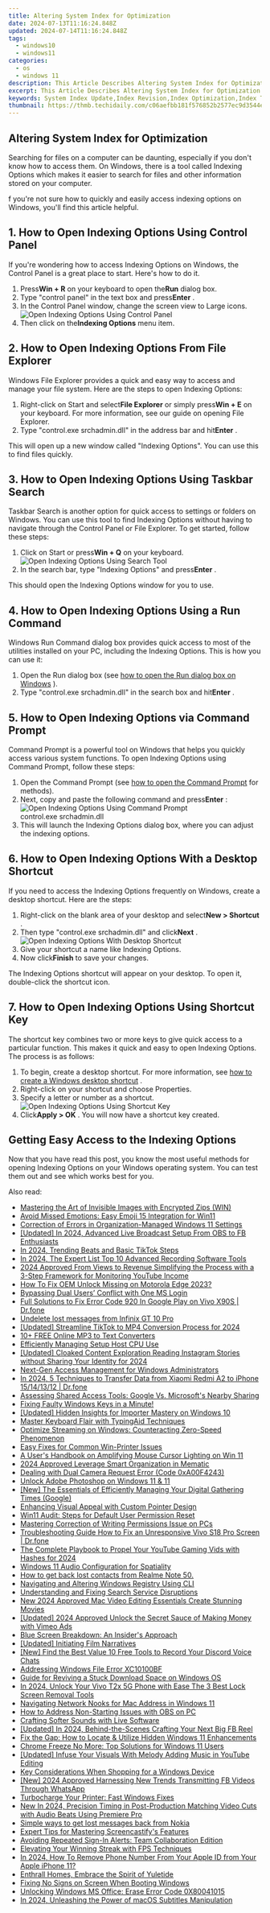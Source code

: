 ```yaml
---
title: Altering System Index for Optimization
date: 2024-07-13T11:16:24.848Z
updated: 2024-07-14T11:16:24.848Z
tags:
  - windows10
  - windows11
categories:
  - os
  - windows 11
description: This Article Describes Altering System Index for Optimization
excerpt: This Article Describes Altering System Index for Optimization
keywords: System Index Update,Index Revision,Index Optimization,Index Tuning,Index Enhancement,SEO Index Adjustment,Performance Index Change
thumbnail: https://thmb.techidaily.com/c06aefbb181f576852b2577ec9d3544ebd6635b5e4bff4964dd308c72eeba377.jpg
---
```


## Altering System Index for Optimization

 Searching for files on a computer can be daunting, especially if you don't know how to access them. On Windows, there is a tool called Indexing Options which makes it easier to search for files and other information stored on your computer.

 f you're not sure how to quickly and easily access indexing options on Windows, you'll find this article helpful.

## 1\. How to Open Indexing Options Using Control Panel

 If you're wondering how to access Indexing Options on Windows, the Control Panel is a great place to start. Here's how to do it.

1. Press**Win + R** on your keyboard to open the**Run** dialog box.
2. Type "control panel" in the text box and press**Enter** .
3. In the Control Panel window, change the screen view to Large icons.  
![Open Indexing Options Using Control Panel](https://static1.makeuseofimages.com/wordpress/wp-content/uploads/2022/12/open-indexing-options-using-control-panel.jpg)
4. Then click on the**Indexing Options** menu item.

## 2\. How to Open Indexing Options From File Explorer

 Windows File Explorer provides a quick and easy way to access and manage your file system. Here are the steps to open Indexing Options:

1. Right-click on Start and select**File Explorer** or simply press**Win + E** on your keyboard. For more information, see our guide on opening File Explorer.
2. Type "control.exe srchadmin.dll" in the address bar and hit**Enter** .

 This will open up a new window called "Indexing Options". You can use this to find files quickly.

## 3\. How to Open Indexing Options Using Taskbar Search

 Taskbar Search is another option for quick access to settings or folders on Windows. You can use this tool to find Indexing Options without having to navigate through the Control Panel or File Explorer. To get started, follow these steps:

1. Click on Start or press**Win + Q** on your keyboard.  
![Open Indexing Options Using Search Tool](https://static1.makeuseofimages.com/wordpress/wp-content/uploads/2022/12/open-indexing-options-using-search-tool.jpg)
2. In the search bar, type "Indexing Options" and press**Enter** .

This should open the Indexing Options window for you to use.

## 4\. How to Open Indexing Options Using a Run Command

 Windows Run Command dialog box provides quick access to most of the utilities installed on your PC, including the Indexing Options. This is how you can use it:

1. Open the Run dialog box (see [how to open the Run dialog box on Windows](https://www.makeuseof.com/windows-open-run-command-dialog-box/) ).
2. Type "control.exe srchadmin.dll" in the search box and hit**Enter** .

## 5\. How to Open Indexing Options via Command Prompt

 Command Prompt is a powerful tool on Windows that helps you quickly access various system functions. To open Indexing Options using Command Prompt, follow these steps:

1. Open the Command Prompt (see [how to open the Command Prompt](https://www.makeuseof.com/windows-open-command-prompt-powershell/) for methods).
2. Next, copy and paste the following command and press**Enter** :  
![Open Indexing Options Using Command Prompt](https://static1.makeuseofimages.com/wordpress/wp-content/uploads/2022/12/open-indexing-options-using-command-prompt.jpg)  
control.exe srchadmin.dll
3. This will launch the Indexing Options dialog box, where you can adjust the indexing options.

## 6\. How to Open Indexing Options With a Desktop Shortcut

 If you need to access the Indexing Options frequently on Windows, create a desktop shortcut. Here are the steps:

1. Right-click on the blank area of your desktop and select**New > Shortcut** .
2. Then type "control.exe srchadmin.dll" and click**Next** .  
![Open Indexing Options With Desktop Shortcut](https://static1.makeuseofimages.com/wordpress/wp-content/uploads/2022/12/open-indexing-options-with-desktop-shortcut.jpg)
3. Give your shortcut a name like Indexing Options.
4. Now click**Finish** to save your changes.

 The Indexing Options shortcut will appear on your desktop. To open it, double-click the shortcut icon.

## 7\. How to Open Indexing Options Using Shortcut Key

 The shortcut key combines two or more keys to give quick access to a particular function. This makes it quick and easy to open Indexing Options. The process is as follows:

1. To begin, create a desktop shortcut. For more information, see [how to create a Windows desktop shortcut](https://www.makeuseof.com/tag/create-program-shortcuts-windows-easy-way/) .
2. Right-click on your shortcut and choose Properties.
3. Specify a letter or number as a shortcut.  
![Open Indexing Options Using Shortcut Key](https://static1.makeuseofimages.com/wordpress/wp-content/uploads/2022/12/open-indexing-options-using-shortcut-key.jpg)
4. Click**Apply > OK** . You will now have a shortcut key created.

## Getting Easy Access to the Indexing Options

 Now that you have read this post, you know the most useful methods for opening Indexing Options on your Windows operating system. You can test them out and see which works best for you.


<ins class="adsbygoogle"
     style="display:block"
     data-ad-format="autorelaxed"
     data-ad-client="ca-pub-7571918770474297"
     data-ad-slot="1223367746"></ins>



<ins class="adsbygoogle"
     style="display:block"
     data-ad-client="ca-pub-7571918770474297"
     data-ad-slot="8358498916"
     data-ad-format="auto"
     data-full-width-responsive="true"></ins>



<span class="atpl-alsoreadstyle">Also read:</span>
<div><ul>
<li><a href="https://win11.techidaily.com/mastering-the-art-of-invisible-images-with-encrypted-zips-win/"><u>Mastering the Art of Invisible Images with Encrypted Zips (WIN)</u></a></li>
<li><a href="https://win11.techidaily.com/avoid-missed-emotions-easy-emoji-15-integration-for-win11/"><u>Avoid Missed Emotions: Easy Emoji 15 Integration for Win11</u></a></li>
<li><a href="https://win11.techidaily.com/correction-of-errors-in-organization-managed-windows-11-settings/"><u>Correction of Errors in Organization-Managed Windows 11 Settings</u></a></li>
<li><a href="https://desktop-recording.techidaily.com/updated-in-2024-advanced-live-broadcast-setup-from-obs-to-fb-enthusiasts/"><u>[Updated] In 2024, Advanced Live Broadcast Setup  From OBS to FB Enthusiasts</u></a></li>
<li><a href="https://tiktok-videos.techidaily.com/in-2024-trending-beats-and-basic-tiktok-steps/"><u>In 2024, Trending Beats and Basic TikTok Steps</u></a></li>
<li><a href="https://video-screen-grab.techidaily.com/in-2024-the-expert-list-top-10-advanced-recording-software-tools/"><u>In 2024, The Expert List  Top 10 Advanced Recording Software Tools</u></a></li>
<li><a href="https://youtube-help.techidaily.com/2024-approved-from-views-to-revenue-simplifying-the-process-with-a-3-step-framework-for-monitoring-youtube-income/"><u>2024 Approved  From Views to Revenue  Simplifying the Process with a 3-Step Framework for Monitoring YouTube Income</u></a></li>
<li><a href="https://easy-unlock-android.techidaily.com/how-to-fix-oem-unlock-missing-on-motorola-edge-2023-by-drfone-android/"><u>How To Fix OEM Unlock Missing on Motorola Edge 2023?</u></a></li>
<li><a href="https://win11.techidaily.com/bypassing-dual-users-conflict-with-one-ms-login/"><u>Bypassing Dual Users’ Conflict with One MS Login</u></a></li>
<li><a href="https://howto.techidaily.com/full-solutions-to-fix-error-code-920-in-google-play-on-vivo-x90s-drfone-by-drfone-fix-android-problems-fix-android-problems/"><u>Full Solutions to Fix Error Code 920 In Google Play on Vivo X90S | Dr.fone</u></a></li>
<li><a href="https://techidaily.com/undelete-lost-messages-from-infinix-gt-10-pro-by-fonelab-android-recover-messages/"><u>Undelete lost messages from Infinix GT 10 Pro</u></a></li>
<li><a href="https://tiktok-video-files.techidaily.com/updated-streamline-tiktok-to-mp4-conversion-process-for-2024/"><u>[Updated] Streamline TikTok to MP4 Conversion Process for 2024</u></a></li>
<li><a href="https://audio-shaping.techidaily.com/10plus-free-online-mp3-to-text-converters/"><u>10+ FREE Online MP3 to Text Converters</u></a></li>
<li><a href="https://win11.techidaily.com/efficiently-managing-setup-host-cpu-use/"><u>Efficiently Managing Setup Host CPU Use</u></a></li>
<li><a href="https://instagram-clips.techidaily.com/updated-cloaked-content-exploration-reading-instagram-stories-without-sharing-your-identity-for-2024/"><u>[Updated] Cloaked Content Exploration  Reading Instagram Stories without Sharing Your Identity for 2024</u></a></li>
<li><a href="https://win11.techidaily.com/next-gen-access-management-for-windows-administrators/"><u>Next-Gen Access Management for Windows Administrators</u></a></li>
<li><a href="https://android-transfer.techidaily.com/in-2024-5-techniques-to-transfer-data-from-xiaomi-redmi-a2-to-iphone-15141312-drfone-by-drfone-transfer-from-android-transfer-from-android/"><u>In 2024, 5 Techniques to Transfer Data from Xiaomi Redmi A2 to iPhone 15/14/13/12 | Dr.fone</u></a></li>
<li><a href="https://win11.techidaily.com/assessing-shared-access-tools-google-vs-microsofts-nearby-sharing/"><u>Assessing Shared Access Tools: Google Vs. Microsoft's Nearby Sharing</u></a></li>
<li><a href="https://win11.techidaily.com/fixing-faulty-windows-keys-in-a-minute/"><u>Fixing Faulty Windows Keys in a Minute!</u></a></li>
<li><a href="https://some-techniques.techidaily.com/updated-hidden-insights-for-importer-mastery-on-windows-10/"><u>[Updated] Hidden Insights for Importer Mastery on Windows 10</u></a></li>
<li><a href="https://win11.techidaily.com/master-keyboard-flair-with-typingaid-techniques/"><u>Master Keyboard Flair with TypingAid Techniques</u></a></li>
<li><a href="https://win11.techidaily.com/optimize-streaming-on-windows-counteracting-zero-speed-phenomenon/"><u>Optimize Streaming on Windows: Counteracting Zero-Speed Phenomenon</u></a></li>
<li><a href="https://win11.techidaily.com/easy-fixes-for-common-win-printer-issues/"><u>Easy Fixes for Common Win-Printer Issues</u></a></li>
<li><a href="https://win11.techidaily.com/a-users-handbook-on-amplifying-mouse-cursor-lighting-on-win-11/"><u>A User's Handbook on Amplifying Mouse Cursor Lighting on Win 11</u></a></li>
<li><a href="https://article-files.techidaily.com/2024-approved-leverage-smart-organization-in-mematic/"><u>2024 Approved  Leverage Smart Organization in Mematic</u></a></li>
<li><a href="https://win11.techidaily.com/dealing-with-dual-camera-request-error-code-0xa00f4243/"><u>Dealing with Dual Camera Request Error (Code 0xA00F4243)</u></a></li>
<li><a href="https://win11.techidaily.com/unlock-adobe-photoshop-on-windows-11-and-11/"><u>Unlock Adobe Photoshop on Windows 11 & 11</u></a></li>
<li><a href="https://screen-recording.techidaily.com/new-the-essentials-of-efficiently-managing-your-digital-gathering-times-google/"><u>[New] The Essentials of Efficiently Managing Your Digital Gathering Times (Google)</u></a></li>
<li><a href="https://win11.techidaily.com/enhancing-visual-appeal-with-custom-pointer-design/"><u>Enhancing Visual Appeal with Custom Pointer Design</u></a></li>
<li><a href="https://win11.techidaily.com/win11-audit-steps-for-default-user-permission-reset/"><u>Win11 Audit: Steps for Default User Permission Reset</u></a></li>
<li><a href="https://win11.techidaily.com/mastering-correction-of-writing-permissions-issue-on-pcs/"><u>Mastering Correction of Writing Permissions Issue on PCs</u></a></li>
<li><a href="https://howto.techidaily.com/troubleshooting-guide-how-to-fix-an-unresponsive-vivo-s18-pro-screen-drfone-by-drfone-fix-android-problems-fix-android-problems/"><u>Troubleshooting Guide How to Fix an Unresponsive Vivo S18 Pro Screen | Dr.fone</u></a></li>
<li><a href="https://facebook-record-videos.techidaily.com/the-complete-playbook-to-propel-your-youtube-gaming-vids-with-hashes-for-2024/"><u>The Complete Playbook to Propel Your YouTube Gaming Vids with Hashes for 2024</u></a></li>
<li><a href="https://win11.techidaily.com/windows-11-audio-configuration-for-spatiality/"><u>Windows 11 Audio Configuration for Spatiality</u></a></li>
<li><a href="https://blog-min.techidaily.com/how-to-get-back-lost-contacts-from-realme-note-50-by-fonelab-android-recover-contacts/"><u>How to get back lost contacts from Realme Note 50.</u></a></li>
<li><a href="https://win11.techidaily.com/navigating-and-altering-windows-registry-using-cli/"><u>Navigating and Altering Windows Registry Using CLI</u></a></li>
<li><a href="https://win11.techidaily.com/understanding-and-fixing-search-service-disruptions/"><u>Understanding and Fixing Search Service Disruptions</u></a></li>
<li><a href="https://video-content-creator.techidaily.com/new-2024-approved-mac-video-editing-essentials-create-stunning-movies/"><u>New 2024 Approved Mac Video Editing Essentials Create Stunning Movies</u></a></li>
<li><a href="https://vimeo-videos.techidaily.com/updated-2024-approved-unlock-the-secret-sauce-of-making-money-with-vimeo-ads/"><u>[Updated] 2024 Approved  Unlock the Secret Sauce of Making Money with Vimeo Ads</u></a></li>
<li><a href="https://win11.techidaily.com/blue-screen-breakdown-an-insiders-approach/"><u>Blue Screen Breakdown: An Insider's Approach</u></a></li>
<li><a href="https://some-knowledge.techidaily.com/updated-initiating-film-narratives/"><u>[Updated] Initiating Film Narratives</u></a></li>
<li><a href="https://discord-videos.techidaily.com/new-find-the-best-value-10-free-tools-to-record-your-discord-voice-chats/"><u>[New] Find the Best Value  10 Free Tools to Record Your Discord Voice Chats</u></a></li>
<li><a href="https://win11.techidaily.com/addressing-windows-file-error-xc10100bf/"><u>Addressing Windows File Error XC10100BF</u></a></li>
<li><a href="https://win11.techidaily.com/guide-for-reviving-a-stuck-download-space-on-windows-os/"><u>Guide for Reviving a Stuck Download Space on Windows OS</u></a></li>
<li><a href="https://android-unlock.techidaily.com/in-2024-unlock-your-vivo-t2x-5g-phone-with-ease-the-3-best-lock-screen-removal-tools-by-drfone-android/"><u>In 2024, Unlock Your Vivo T2x 5G Phone with Ease The 3 Best Lock Screen Removal Tools</u></a></li>
<li><a href="https://win11.techidaily.com/navigating-network-nooks-for-mac-address-in-windows-11/"><u>Navigating Network Nooks for Mac Address in Windows 11</u></a></li>
<li><a href="https://win11.techidaily.com/how-to-address-non-starting-issues-with-obs-on-pc/"><u>How to Address Non-Starting Issues with OBS on PC</u></a></li>
<li><a href="https://extra-resources.techidaily.com/crafting-softer-sounds-with-live-software/"><u>Crafting Softer Sounds with Live Software</u></a></li>
<li><a href="https://facebook-clips.techidaily.com/updated-in-2024-behind-the-scenes-crafting-your-next-big-fb-reel/"><u>[Updated] In 2024, Behind-the-Scenes  Crafting Your Next Big FB Reel</u></a></li>
<li><a href="https://win11.techidaily.com/fix-the-gap-how-to-locate-and-utilize-hidden-windows-11-enhancements/"><u>Fix the Gap: How to Locate & Utilize Hidden Windows 11 Enhancements</u></a></li>
<li><a href="https://win11.techidaily.com/chrome-freeze-no-more-top-solutions-for-windows-11-users/"><u>Chrome Freeze No More: Top Solutions for Windows 11 Users</u></a></li>
<li><a href="https://facebook-video-share.techidaily.com/updated-infuse-your-visuals-with-melody-adding-music-in-youtube-editing/"><u>[Updated] Infuse Your Visuals With Melody  Adding Music in YouTube Editing</u></a></li>
<li><a href="https://win11.techidaily.com/key-considerations-when-shopping-for-a-windows-device/"><u>Key Considerations When Shopping for a Windows Device</u></a></li>
<li><a href="https://facebook-videos.techidaily.com/new-2024-approved-harnessing-new-trends-transmitting-fb-videos-through-whatsapp/"><u>[New] 2024 Approved  Harnessing New Trends  Transmitting FB Videos Through WhatsApp</u></a></li>
<li><a href="https://win11.techidaily.com/turbocharge-your-printer-fast-windows-fixes/"><u>Turbocharge Your Printer: Fast Windows Fixes</u></a></li>
<li><a href="https://voice-adjusting.techidaily.com/new-in-2024-precision-timing-in-post-production-matching-video-cuts-with-audio-beats-using-premiere-pro/"><u>New In 2024, Precision Timing in Post-Production Matching Video Cuts with Audio Beats Using Premiere Pro</u></a></li>
<li><a href="https://techidaily.com/simple-ways-to-get-lost-messages-back-from-nokia-by-fonelab-android-recover-messages/"><u>Simple ways to get lost messages back from Nokia</u></a></li>
<li><a href="https://digital-screen-recording.techidaily.com/expert-tips-for-mastering-screencastifys-features/"><u>Expert Tips for Mastering Screencastify's Features</u></a></li>
<li><a href="https://win11.techidaily.com/avoiding-repeated-sign-in-alerts-team-collaboration-edition/"><u>Avoiding Repeated Sign-In Alerts: Team Collaboration Edition</u></a></li>
<li><a href="https://win11.techidaily.com/elevating-your-winning-streak-with-fps-techniques/"><u>Elevating Your Winning Streak with FPS Techniques</u></a></li>
<li><a href="https://apple-account.techidaily.com/in-2024-how-to-remove-phone-number-from-your-apple-id-from-your-apple-iphone-11-by-drfone-ios/"><u>In 2024, How To Remove Phone Number From Your Apple ID from Your Apple iPhone 11?</u></a></li>
<li><a href="https://win11.techidaily.com/enthrall-homes-embrace-the-spirit-of-yuletide/"><u>Enthrall Homes, Embrace the Spirit of Yuletide</u></a></li>
<li><a href="https://win11.techidaily.com/fixing-no-signs-on-screen-when-booting-windows/"><u>Fixing No Signs on Screen When Booting Windows</u></a></li>
<li><a href="https://win11.techidaily.com/unlocking-windows-ms-office-erase-error-code-0x80041015/"><u>Unlocking Windows MS Office: Erase Error Code 0X80041015</u></a></li>
<li><a href="https://some-approaches.techidaily.com/in-2024-unleashing-the-power-of-macos-subtitles-manipulation/"><u>In 2024, Unleashing the Power of macOS Subtitles Manipulation</u></a></li>
</ul></div>
